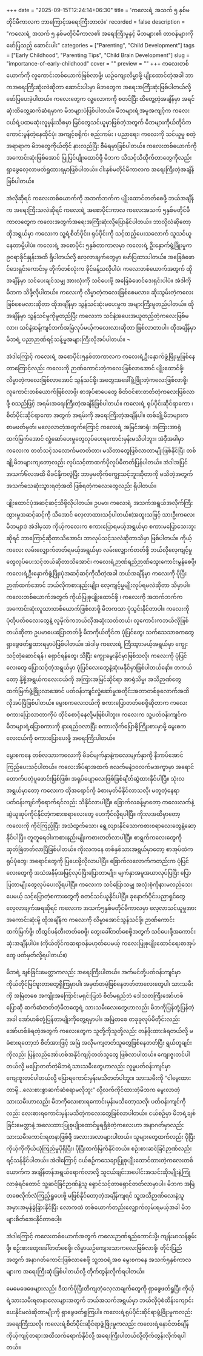 +++
date = "2025-09-15T12:24:14+06:30"
title = 'ကလေးရဲ့ အသက် ၅ နှစ်မတိုင်မီကာလက ဘာကြောင့်အရေးကြီးတာလဲ။'
recorded = false
description = "ကလေးရဲ့ အသက် ၅ နှစ်မတိုင်မီကာလ၏ အရေးကြီးမှုနှင့် မိဘများ၏ တာဝန်များကို ဖော်ပြသည့် ဆောင်းပါး"
categories = ["Parenting", "Child Development"]
tags = ["Early Childhood", "Parenting Tips", "Child Brain Development"]
slug = "importance-of-early-childhood"
cover = ""
preview = ""
+++
ကလေးတစ်ယောက်ကို လူကောင်းတစ်ယောက်ဖြစ်လာဖို့၊ ယဉ်ကျေးလိမ္မာဖို့ ပျိုးထောင်တဲ့အခါ ဘာကအရေးကြီးဆုံးလဲဆိုတာ ဆောင်းပါးမှာ မိဘတွေက အရေးအကြီးဆုံးဖြစ်ပါတယ်လို့ ဖော်ပြပေးခဲ့ပါတယ်။ ကလေးတွေက လူ့လောကကို စတင်ပြီး ထိတွေ့တဲ့အချိန်မှာ အရင်ဆုံးထိတွေ့ဆက်ဆံရမှာက မိဘများပဲဖြစ်ပါတယ်။ မိဘများရဲ့အမူအကျင့်က ကလေးငယ်ရဲ့ပထမဆုံးလူမှန်းသိစမှာ မြင်တွေသင်ယူမှာဖြစ်တဲ့အတွက် မိဘများကိုယ်တိုင်က ကောင်းမွန်တဲ့နေထိုင်ပုံ၊ အကျင့်စရိုက်၊ စည်းကမ်း ၊ ပညာရေး၊ ကလေးကို သင်ယူမှု စတဲ့အရာရာက မိဘတွေကိုယ်တိုင် နားလည်ပြီး စီမံရမှာဖြစ်ပါတယ်။ ကလေးတစ်ယောက်ကို အကောင်းဆုံးဖြစ်အောင် ပြုပြင်ပျိုးထောင်ဖို့ မိဘက သိသင့်သိထိုက်တာတွေကိုလည်း ရှာဖွေလေ့လာဖတ်ရှုထားရမှာဖြစ်ပါတယ်။
ငါးနှစ်မတိုင်မီကာလက အရေးကြီးတဲ့အချိန်ဖြစ်ပါတယ်။

အဲလိုဆိုရင် ကလေးတစ်ယောက်ကို အဘက်ဘက်က ပျိုးထောင်တတ်စေဖို့ ဘယ်အချိန်က အရေးကြီးသလဲဆိုရင် ကလေးရဲ့ အစောပိုင်းကာလ ကလေးအသက် ၅နှစ်မတိုင်မီကာလတွေက ကလေးအတွက်အရေးအကြီးဆုံးလို့ပြောနိုင်ပါတယ်။ ဘာလို့လဲဆိုတော့ ထိုအရွယ်မှာ ကလေးက သူ့ရဲ့စိတ်ပိုင်း၊ ရုပ်ပိုင်းကို သင့်ထည့်ပေးသလောက် သူသင်ယူနေတာမို့ပါပဲ။ ကလေးရဲ့ အစောပိုင်း ၅နှစ်တာကာလမှာ ကလေးရဲ့ ဦးနှောက်ဖွံ့ဖြိုးမှုက ၉၀ရာခိုင်နှုန်းအထိ ရှိပါတယ်လို့ လေ့လာချက်တွေမှာ ဖော်ပြထားပါတယ်။ အခြေခံဖောင်ဒေးရှင်းကောင်းမှ တိုက်တစ်လုံးက ခိုင်ခန့်သလိုပါပဲ၊ ကလေးတစ်ယောက်အတွက် ထိုအချိန်မှာ သင်ပေးချင်သမျှ အားလုံးကို သင်ပေးဖို့ အခြေခံဖောင်ဒေးရှင်းပါပဲ။ အဲဒါကို မိဘက သိဖို့လိုပါတယ်။ ကလေးကို လိမ္မာတဲ့ကလေးဖြစ်စေမလား၊ ဆိုးသွမ်းတဲ့ကလေးဖြစ်စေမလားဆိုတာ ထိုအချိန်မှာ သွန်သင်ဆုံးမပေးမှုက အများကြီးမူတည်ပါတယ်။ ထိုအချိန်မှာ သွန်သင်မှုကိုမူတည်ပြီး ကလေးက သင်နဲ့အပေးအယူတည့်တဲ့ကလေးဖြစ်မလား၊ သင်နဲ့ဆန့်ကျင်ဘက်အမြဲလုပ်မယ့်ကလေးလားဆိုတာ ဖြစ်လာတာပါ။ ထိုအချိန်မှာ မိဘရဲ့ ပညာဉာဏ်ရင့်သန့်မှုအများကြီးလိုအပ်ပါတယ်။ ¬

အဲဒါကြောင့် ကလေးရဲ့ အစောပိုင်း၅နှစ်တာကာလက ကလေးရဲ့ဦးနှောက်ဖွံ့ဖြိုးမှုဖြစ်နေတာကြောင့်လည်း ကလေးကို ဉာဏ်ကောင်းတဲ့ကလေးဖြစ်လာအောင် ပျိုးထောင်ဖို့၊ လိမ္မာတဲ့ကလေးဖြစ်လာအောင် သွန်သင်ဖို့၊ အတွေးအခေါ်ဖွံ့ဖြိုးတဲ့ကလေးဖြစ်လာဖို့၊ လူကောင်းတစ်ယောက်ဖြစ်လာဖို့၊ စာအုပ်စာပေတွေ စိတ်ဝင်စားတတ်တဲ့ကလေးဖြစ်လာဖို့ စသည်ဖြင့် အရမ်းအရေးကြီးတဲ့အချိန်ဖြစ်ပါတယ်။ ကလေးရဲ့ ရုပ်ပိုင်းဆိုင်ရာကော ၊ စိတ်ပိုင်းဆိုင်ရာကော အတွက် အရမ်းကို အရေးကြီးတဲ့အချိန်ပါ။
တစ်ချို့မိဘများက စာမဖတ်မှတ်၊ မလေ့လာတဲ့အတွက်ကြောင့် ကလေးရဲ့ အမြင်အာရုံ၊ အကြားအာရုံထက်မြက်အောင် လှုံ့ဆော်ပေးမှုတွေလုပ်ပေးရကောင်းမှန်းမသိပါဘူး။ အဲဒီ့အခါမှာ ကလေးက တတ်သင့်သလောက်မတတ်တာ၊ မသိတာတွေဖြစ်လာတာမျိုးဖြစ်နိုင်ပြီး တစ်ချို့မိဘများကျတော့လည်း လုပ်သင့်တာထက်ပိုလုပ်မိတတ်ပြန်ပါတယ်။ အဲဒါအပြင် အသက်၆လအထိ မိခင်နို့ကလွဲပြီး ဘာမှမတိုက်ကျွေးသင့်ဘူးဆိုတာကို မသိတဲ့အတွက် အသက်သေဆုံးသွားရတဲ့အထိ ဖြစ်ရတဲ့ကလေးတွေလည်း ရှိပါတယ်။

ပျိုးထောင်ပုံအဆင့်ဆင့်သိဖို့လိုပါတယ်။
ဥပမာ၊ ကလေးရဲ့ အသက်အရွယ်အလိုက်ကြီးထွားမှုအဆင့်ဆင့်ကို သိအောင် လေ့လာထားသင့်ပါတယ်။(အထူးသဖြင့် သားဦးကလေးမိဘများ) အဲဒါမှသာ ကိုယ့်ကလေးက စကားပြောရမယ့်အရွယ်မှာ စကားမပြောသေးဘူးဆိုရင် ဘာကြောင့်ဆိုတာသိအောင်၊ ဘာလုပ်သင့်သလဲဆိုတာသိမှာ ဖြစ်ပါတယ်။ ကိုယ့်ကလေး လမ်းလျှောက်တတ်ရမယ့်အရွယ်မှာ လမ်းလျှောက်တတ်ဖို့ ဘယ်လိုလေ့ကျင့်မှုတွေလုပ်ပေးသင့်တယ်ဆိုတာသိအောင်၊ ကလေးရဲ့ဉာဏ်ရည်ဉာဏ်သွေးကောင်းမွန်စေဖို့၊ ကလေးရဲ့ဦးနှောက်ဖွံ့ဖြိုးပုံအဆင့်ဆင့်ကိုသိတဲ့အခါ ဘယ်အချိန်မှာ ကလေးကို ပိုပြီးဉာဏ်ထက်အောင် ဘယ်လိုကစားနည်းမျိုး၊ လေ့ကျင့်မှုမျိုးလုပ်ရမလဲဆိုတာ သိမှာပါ။ ကလေးတစ်ယောက်အတွက် ကိုယ်ပြုစုပျိုးထောင်ဖို့ ၊ ကလေးကို အဘက်ဘက်က အကောင်းဆုံးလူသားတစ်ယောက်ဖြစ်လာဖို့ မိဘကသာ ပုံသွင်းနိုင်တာပါ။ ကလေးကို ပုံတိုပတ်စလေးတွေနဲ့ လူမိုက်ကဘယ်လိုအဆုံးသတ်တယ်၊ လူကောင်းကဘယ်လိုဖြစ်တယ်ဆိုတာ ဥပမာပေးပြောတတ်ဖို့ မိဘကိုယ်တိုင်က ပုံပြင်တွေ၊ သက်သေသာဓကတွေ ရှာဖွေဖတ်ရှုထားရမှာပဲဖြစ်ပါတယ်။ အဲဒါမှ ကလေးရဲ့ ကြီးထွားမယ့်အရွယ်မှာ ကျွေးသင့်တဲ့ဆောင်ရန် ၊ ရှောင်ရန်တွေ၊ သိပြီး ကျွေးမွေးနိုင်မှာဖြစ်သလို၊ ကလေးကို ပုံပြင်လေးတွေ ပြောသင့်တဲ့အရွယ်မှာ ပုံပြင်လေးတွေနဲ့ဆုံးမနိုင်မှာဖြစ်ပါတယ်နော်။
တကယ်တော့ နို့စို့အရွယ်ကလေးငယ်ကို အကြားအမြင်ဆိုင်ရာ အာရုံသိမှု၊ အသိဉာဏ်တွေ ထက်မြက်ဖွံ့ဖြိုးလာအောင် ပတ်ဝန်းကျင်လှုံ့ဆော်မှုအတိုင်းအတာတစ်ခုလောက်အထိ လိုအပ်ပြီဖြစ်ပါတယ်။
မွေးစကလေးငယ်ကို စကားပြောတတ်စေဖို့ဆိုတာက ကလေးစကားပြောလာတာကိုပဲ ထိုင်စောင့်နေလို့မဖြစ်ပါဘူး။ ကလေးက သူ့ပတ်ဝန်းကျင်က မိဘများရဲ့ပြောစကားကို နားရည်ဝလာပြီး စကားလိုက်ပြောဖို့ကြိုးစားမှာမို့ မွေးစကလေးငယ်ကို စကားပြောပေးဖို့ အရေးကြီးပါတယ်။

မွေးစကနေ တစ်လသားကလေးကို မိခင်မျက်နှာနဲ့ကလေးမျက်နှာကို နီးကပ်အောင် ကြည့်ပေးသင့်ပါတယ်။ ကလေးအိပ်ရာအထက် ၈လက်မနဲ့၁၀လက်မအကွာမှာ အရောင်တောက်ပတဲ့ပူဖောင်းဖြစ်ဖြစ်၊ အရုပ်ပျော့လေးဖြစ်ဖြစ်ချိတ်ဆွဲထားနိုင်ပါပြီ။ သုံးလအရွယ်မှာတော့ ကလေးက ထိုအရောင်ကို ခံစားမှတ်မိနိုင်လာသလို၊ မတူတဲ့နေရာပတ်ဝန်းကျင်ကိုရောက်ရင်လည်း သိနိုင်လာပါပြီ။ ခြောက်လခန့်မှာတော့ ကလေးလက်နဲ့ဆွဲယူဆုပ်ကိုင်နိုင်တဲ့ကစားစရာလေးတွေ ပေးကိုင်လို့ရပါပြီ။ ကိုးလအထိမှာတော့ ကလေးကို ကိုင်ကြည့်ပြီး အသံထွက်သော၊ ရွေ့လျားနိုင်သောကစားစရာလေးတွေနဲ့ဆော့နိုင်ပါပြီ။ တူတူရေဝါးကစားနည်းမျိုးကစားတတ်လာပါပြီ။ စာရွက်ကလေးတွေကို ဆုတ်ဖြဲတတ်လာပြီဖြစ်ပါတယ်။ ကိုးလကနေ တစ်နှစ်သားအရွယ်မှာတော့ စာအုပ်ထဲက ရုပ်ပုံတွေ၊ အရောင်တွေကို ပြပေးဖို့လိုလာပါပြီ။ ခြောက်လလောက်ကတည်းက ပုံပြင်လေးတွေကို အသံအနိမ့်အမြင့်လုပ်ပြီးပြောတာမျိုး၊ မျက်နှာအမူအယာလုပ်ပြပြီး ပြောပြတာမျိုးတွေလုပ်ပေးလို့ရပါပြီ။ ကလေးက သင်ပြောသမျှ အလုံးစုံကိုနားမလည်သေးပေမယ့် သင့်ပြောတဲ့စကားတွေကို စတင်သင်ယူနိုင်ပါပြီ။ ခုနောက်ပိုင်းပညာရှင်တွေလေ့လာချက်အရဆိုရင် ကလေးက အသက်၅နှစ်မတိုင်မီကာလမှာ လေ့လာသင်ယူမှုအားအကောင်းဆုံးမို့ ထိုအချိန်က ကလေးကို လိမ္မာအောင်သွန်သင်ဖို့၊ ဉာဏ်ကောင်းထက်မြက်ဖို့၊ တီထွင်ဖန်တီးတတ်စေဖို့၊ တွေးခေါ်တတ်စေဖို့အတွက် သင်ပေးဖို့အကောင်းဆုံးအချိန်ပါပဲ။ (ကိုယ်တိုင်ကဆရာဝန်မဟုတ်ပေမယ့် ကလေးပြုစုပျိုးထောင်ရေးစာအုပ်တွေ ဖတ်မှတ်လို့ရပါတယ်။)

မိဘရဲ့ ချစ်ခြင်းမေတ္တာကလည်း အရေးကြီးပါတယ်။
အက်မင်တို့ပတ်ဝန်းကျင်မှာ ကိုယ်တိုင်မြင်ဖူးတာတွေရှိကြမှာပါ၊ အမှတ်တမဲ့ဖြစ်နေတတ်တာလေးတွေပါ၊ သားသမီးကို အမြဲတစေ အကျိုးအကြောင်းမရှင်းပြဘဲ စိတ်မရှည်ဘဲ ဒေါသတကြီးအော်ဟစ်ပြောဆို ဆက်ဆံတတ်တဲ့မိဘတွေရဲ့ သားသမီးလေးတွေဟာလည်း မိဘကိုပြန်တုံ့ပြန်တဲ့အခါ အော်ဟစ်တုံ့ပြန်တာမျိုးကိုတွေ့ရမှာပါ။ အမြဲတစေ တခုခုလုပ်မိတိုင်းလည်း အော်ဟစ်ခံရတဲ့အတွက် ကလေးတွေက သူတို့ကိုသူတို့လည်း တန်ဖိုးထားခံရတယ်လို့ မခံစားရတော့ဘဲ စိတ်အားဖြင့် အမြဲ အလိုမကျတတ်သူတွေဖြစ်နေတတ်ပြီး ရွယ်တူချင်းကိုလည်း ပြန်လည်အော်ဟစ်အနိုင်ကျင့်တတ်သူတွေ ဖြစ်လာပါတယ်။ ကျေးဇူးတင်ပါတယ်လို့ မပြောတတ်တဲ့မိဘရဲ့သားသမီးတွေဟာလည်း လူမှုပတ်ဝန်းကျင်မှာ ကျေးဇူးတင်ပါတယ်လို့ ပြောရကောင်းမှန်းမသိတတ်ပါဘူး။ သားသမီးကို “ငါမွေးထားတာမို့…လေးစားစွာဆက်ဆံစရာမလိုဘူး” လို့လက်ကိုင်ထားတဲ့မိဘက မွေးလာတဲ့သားသမီးဟာလည်း မိဘကိုလေးစားရကောင်းမှန်းမသိတော့သလို၊ ပတ်ဝန်းကျင်ကိုလည်း လေးစားရကောင်းမှန်းမသိတဲ့ကလေးတွေဖြစ်လာပါတယ်။
ငယ်စဉ်မှာ မိဘရဲ့ချစ်ခြင်းမေတ္တာနဲ့ အလေးထားပြုစုပျိုးထောင်မှုရရှိခဲ့တဲ့ကလေးဟာ အနာဂတ်မှာလည်း သားသမီးကောင်းရတနာဖြစ်ဖို့ အလားအလာများပါတယ်။ သူများတွေထက်လည်း ပိုပြီး ကိုယ့်ကိုကိုယ်ယုံကြည်မှုပိုရှိပြီး၊ ပိုပြီးထက်မြက်နိုင်တယ်။ စဉ်းစားဆင်ခြင်ဉာဏ်လည်း ရင့်သန်နိုင်ပါတယ်။ အဲဒါကြောင့် ငယ်စဉ်ကသေချာပြုစုပျိုးထောင်ထားတဲ့ကလေးတစ်ယောက်က အချိန်တန်အရွယ်ရောက်လာလို့ သူငယ်ချင်းအပေါင်းအသင်းဆိုးမျိုးနဲ့ကြုံလာခဲ့ရင်တောင် သူ့ဆင်ခြင်ဉာဏ်နဲ့သူ ရှောင်သင့်တာရှောင်တတ်လာမှာပါ။ မိဘက အမြဲတစေလိုက်လံကြည့်ရှုပေးဖို့ မဖြစ်နိုင်တော့တဲ့အချိန်ကျရင် သူ့အသိဉာဏ်လေးနဲ့သူ အမှားအမှန်ခွဲခြားနိုင်ပြီး လောကထဲ တစ်ယောက်တည်းလျှောက်လှမ်းရမယ့်အခါ မိဘများစိတ်အေးနိုင်တာပေါ့။

အဲဒါကြောင့် ကလေးတစ်ယောက်အတွက် ကလေးဉာဏ်ရည်ကောင်းဖို့၊ ကျန်းမာသန်စွမ်းဖို့၊ စဉ်းစားတွေးခေါ်တတ်စေဖို့၊ လိမ္မာယဉ်ကျေးသောကလေးဖြစ်လာဖို့၊ တိုင်းပြည်အတွက် အနာဂတ်ကောင်းဖြစ်လာစေဖို့ သူ့ဘဝရဲ့အစ မွေးစကနေ အသက်၅နှစ်ကာလများက အရေးကြီးဆုံးဖြစ်ပါတယ်လို့ တိုက်တွန်းလိုက်ရပါတယ်။

မေမေဖေဖေများလည်း ဒီထက်ပိုပြီးတိကျတဲ့လေ့လာချက်တွေကို ရှာဖွေဖတ်ရှုပြီး ကိုယ့်ရဲ့သားသမီးရတနာလေးများအတွက် ဘယ်အသက်အရွယ်မှာ ဘယ်လိုပုံစံထိန်းကျောင်းပေးနိုင်မလဲဆိုတာမျိုးကို ရှာဖွေဖတ်ရှုကြပါ။ ကလေးရဲ့ရုပ်ပိုင်းဆိုင်ရာဖွံ့ဖြိုးမှုကလည်း အရေးကြီးသလို၊ ကလေးရဲ့စိတ်ပိုင်းဆိုင်ရာဖွံ့ဖြိုးမှုကလည်း ကလေးရဲ့နောင်တစ်ချိန် ကိုယ့်ကျင့်တရားအထိသက်ရောက်နိုင်လို့ အရေးကြီးပါတယ်လို့တိုက်တွန်းလိုက်ရပါတယ်။